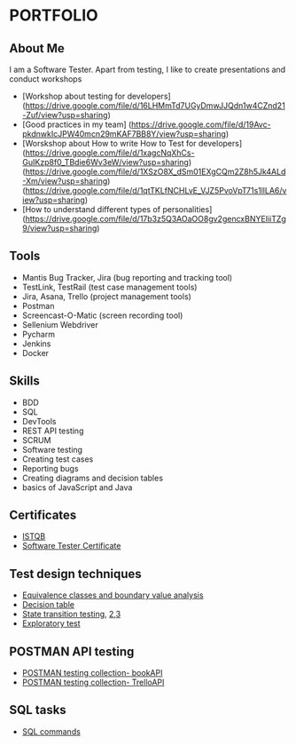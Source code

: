 # PORTFOLIO
## About Me

I am a Software Tester. Apart from testing, I like to create presentations and conduct workshops
* [Workshop about testing for developers] (https://drive.google.com/file/d/16LHMmTd7UGyDmwJJQdn1w4CZnd21-Zuf/view?usp=sharing)
* [Good practices in my team] (https://drive.google.com/file/d/19Avc-pkdnwkIcJPW40mcn29mKAF7BB8Y/view?usp=sharing)
* [Worskshop about How to write How to Test for developers] (https://drive.google.com/file/d/1xagcNqXhCs-GuIKzp8f0_TBdie6Wv3eW/view?usp=sharing)(https://drive.google.com/file/d/1XSzO8X_dSm01EXgCQm2Z8h5Jk4ALd-Xm/view?usp=sharing)(https://drive.google.com/file/d/1qtTKLfNCHLvE_VJZ5PvoVpT71s1llLA6/view?usp=sharing)
* [How to understand different types of personalities] (https://drive.google.com/file/d/17b3z5Q3AOaOO8gv2gencxBNYEIiiTZg9/view?usp=sharing)


## Tools
* Mantis Bug Tracker, Jira (bug reporting and tracking tool)
* TestLink, TestRail (test case management tools)
* Jira, Asana, Trello (project management tools)
* Postman
* Screencast-O-Matic (screen recording tool)
* Sellenium Webdriver
* Pycharm
* Jenkins
* Docker
## Skills
* BDD
* SQL
* DevTools
* REST API testing
* SCRUM
* Software testing
* Creating test cases
* Reporting bugs
* Creating diagrams and decision tables
* basics of JavaScript and Java
## Certificates
* [ISTQB](https://drive.google.com/file/d/1v_meDghe31XnDqUvZpM-NM_2ztm5H8MU/view?usp=sharing)
* [Software Tester Certificate](https://app.diplomasafe.com/pl-PL/diploma/da7a6f8b51075930b23e8604f88594600edc5b59c)
## Test design techniques
* [Equivalence classes and boundary value analysis](https://docs.google.com/document/d/1lzBN4Hsr0aBiAxY1ucDZWvqwq50Xe-yzqO1iQP07Qek/edit?usp=sharing)
* [Decision table](https://docs.google.com/spreadsheets/d/1kG-FGHy-C9618nT_DatCsRNL5CB28IkQX0S3a16R0WY/edit?usp=sharing)
* [State transition testing](https://drive.google.com/file/d/1Wxqg8qgT2glaJQBN5izbKRViHQD-fdhH/view?usp=sharing), [2](https://drive.google.com/file/d/1jSJOQyomPxGu4EjmD9U-eXTN95LL-qXV/view?usp=sharing),[3](https://drive.google.com/file/d/1kgqYLXsdU3oXBuZU3-z1tNKHZDjN9sq5/view?usp=sharing)
* [Exploratory test](https://docs.google.com/spreadsheets/d/1GK3w8Qfkx6l65LcoIDvrmqZuPgp5jl4Ya3E2aGmaq1U/edit?usp=sharing)

## POSTMAN API testing 
* [POSTMAN testing collection- bookAPI](https://github.com/UniqueKate/bookAPIcollection/blob/main/zdtestpol98.postman_test_run.json)
* [POSTMAN testing collection- TrelloAPI](https://github.com/UniqueKate/TrelloAPIcollection/blob/main/TrelloAPI.postman_test_run.json)

## SQL tasks
* [SQL commands](https://docs.google.com/document/d/1NBUINM707V0oHaVQwde7Ecj37KqBbb5nABOqJoiVb3w/edit?usp=sharing)




